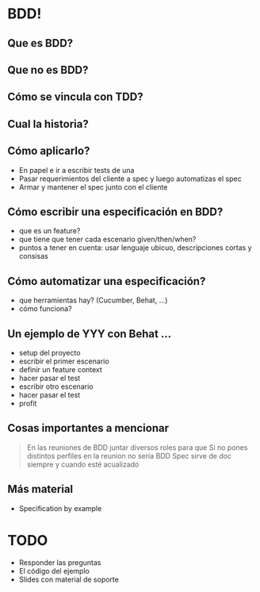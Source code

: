 # BDD!

## Que es BDD?
## Que no es BDD?
## Cómo se vincula con TDD?
## Cual la historia?
## Cómo aplicarlo?
 - En papel e ir a escribir tests de una
 - Pasar requerimientos del cliente a spec y luego automatizas el spec
 - Armar y mantener el spec junto con el cliente
## Cómo escribir una especificación en BDD?
 - que es un feature?
 - que tiene que tener cada escenario given/then/when?
 - puntos a tener en cuenta: usar lenguaje ubicuo, descripciones cortas y consisas
## Cómo automatizar una especificación?
 - que herramientas hay?  (Cucumber, Behat, ...)
 - cómo funciona?
## Un ejemplo de YYY con Behat ...
 - setup del proyecto
 - escribir el primer escenario
 - definir un feature context
 - hacer pasar el test
 - escribir otro escenario
 - hacer pasar el test
 - profit


## Cosas importantes a mencionar

> En las reuniones de BDD juntar diversos roles para que
> Si no pones distintos perfiles en la reunion no sería BDD
> Spec sirve de doc siempre y cuando esté acualizado


## Más material

- Specification by example



# TODO

- Responder las preguntas
- El código del ejemplo
- Slides con material de soporte
